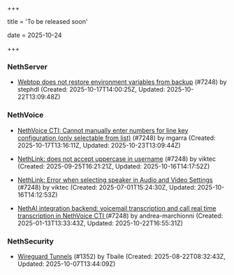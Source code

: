 +++

title = 'To be released soon'

date = 2025-10-24

+++

### NethServer

- [Webtop does not restore environment variables from backup](https://github.com/NethServer/dev/issues/7684) (#7248) by stephdl (Created: 2025-10-17T14:00:25Z, Updated: 2025-10-22T13:09:48Z)

### NethVoice

- [NethVoice CTI: Cannot manually enter numbers for line key configuration (only selectable from list)](https://github.com/NethServer/dev/issues/7683) (#7248) by mgarra (Created: 2025-10-17T13:16:11Z, Updated: 2025-10-23T13:09:44Z)

- [NethLink: does not accept uppercase in username](https://github.com/NethServer/dev/issues/7656) (#7248) by viktec (Created: 2025-09-25T16:21:21Z, Updated: 2025-10-16T14:17:52Z)

- [NethLink: Error when selecting speaker in Audio and Video Settings](https://github.com/NethServer/dev/issues/7538) (#7248) by viktec (Created: 2025-07-01T15:24:30Z, Updated: 2025-10-16T14:12:53Z)

- [NethAI integration backend: voicemail transcription and call real time transcription in NethVoice CTI ](https://github.com/NethServer/dev/issues/7248) (#7248) by andrea-marchionni (Created: 2025-01-13T13:33:43Z, Updated: 2025-10-22T16:55:31Z)

### NethSecurity

- [Wireguard Tunnels](https://github.com/NethServer/nethsecurity/issues/1352) (#1352) by Tbaile (Created: 2025-08-22T08:32:43Z, Updated: 2025-10-07T13:44:09Z)

